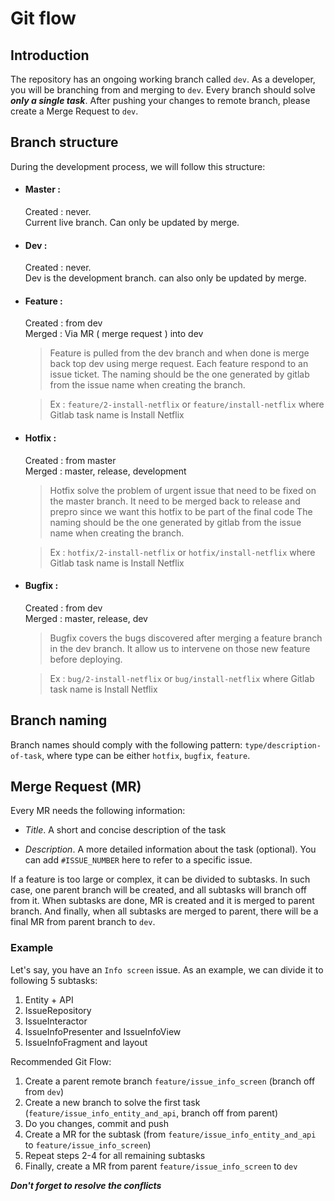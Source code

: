 # Git flow

## Introduction

The repository has an ongoing working branch called `dev`. 
As a developer, you will be branching from and merging to `dev`. 
Every branch should solve ***only a single task***. 
After pushing your changes to remote branch, please create a Merge Request to `dev`.

## Branch structure

During the development process, we will follow this structure:

 - #### Master :
   Created : never.<br>
   Current live branch. Can only be updated by merge.
 
 
 - #### Dev :
   Created : never.<br>
   Dev is the development branch. can also only be updated by merge.
   
   
 - #### Feature :
   Created : from dev<br>
   Merged : Via MR ( merge request ) into dev
   
    > Feature is pulled from the dev branch and when done is merge back top dev using merge request.
   Each feature respond to an issue ticket. 
   The naming should be the one generated by gitlab from the issue name when creating the branch.
   
    > Ex : `feature/2-install-netflix` or `feature/install-netflix` where Gitlab task name is Install Netflix
   
   
 - #### Hotfix :
   Created : from master<br>
   Merged : master, release, development
   
    > Hotfix solve the problem of urgent issue that need to be fixed on the master branch. 
   It need to be merged back to release and prepro since we want this hotfix to be part of the final code
   The naming should be the one generated by gitlab from the issue name when creating the branch.
   
    > Ex : `hotfix/2-install-netflix` or `hotfix/install-netflix` where Gitlab task name is Install Netflix
   
   
 - #### Bugfix :
   Created : from dev<br>
   Merged : master, release, dev
   
    > Bugfix covers the bugs discovered after merging a feature branch in the dev branch. It allow us to intervene on those new feature before deploying.
   
    > Ex : `bug/2-install-netflix` or `bug/install-netflix` where Gitlab task name is Install Netflix

## Branch naming

Branch names should comply with the following pattern: `type/description-of-task`, where type can be either `hotfix`, `bugfix`, `feature`.

## Merge Request (MR)

Every MR needs the following information:
- _Title_. A short and concise description of the task

- _Description_. A more detailed information about the task (optional). You can add `#ISSUE_NUMBER` here to refer to a specific issue.

If a feature is too large or complex, it can be divided to subtasks. In such case, one parent branch will be created, and all subtasks will branch off from it. When subtasks are done, MR is created and it is merged to parent branch. And finally, when all subtasks are merged to parent, there will be a final MR from parent branch to `dev`.

### Example

Let's say, you have an `Info screen` issue. As an example, we can divide it to following 5 subtasks:

1. Entity + API
2. IssueRepository
3. IssueInteractor
4. IssueInfoPresenter and IssueInfoView
5. IssueInfoFragment and layout

Recommended Git Flow:

1. Create a parent remote branch `feature/issue_info_screen` (branch off from `dev`)
2. Create a new branch to solve the first task (`feature/issue_info_entity_and_api`, branch off from parent)
3. Do you changes, commit and push
4. Create a MR for the subtask (from ``feature/issue_info_entity_and_api`` to `feature/issue_info_screen`)
5. Repeat steps 2-4 for all remaining subtasks
6. Finally, create a MR from parent `feature/issue_info_screen` to `dev`

***Don't forget to resolve the conflicts***
